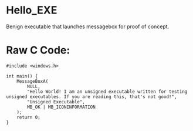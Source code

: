 # Hello_EXE
Benign executable that launches messagebox for proof of concept.

# Raw C Code:
```
#include <windows.h>

int main() {
    MessageBoxA(
        NULL,
        "Hello World! I am an unsigned executable written for testing unsigned executables. If you are reading this, that's not good!",
        "Unsigned Executable",
        MB_OK | MB_ICONINFORMATION
    );
    return 0;
}
```
